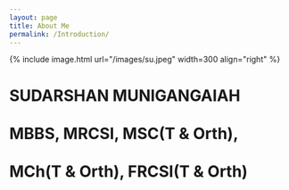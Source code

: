 ```yaml
---
layout: page
title: About Me
permalink: /Introduction/
---
```



{% include image.html url="/images/su.jpeg" width=300 align="right" %}

<h1 align ="justify">SUDARSHAN MUNIGANGAIAH<br><br>
					 MBBS, MRCSI, MSC(T & Orth),<br><br>
					 MCh(T & Orth), FRCSI(T & Orth)</h1>





 